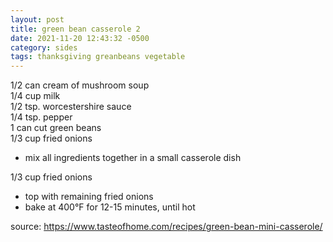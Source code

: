 ```yaml
---
layout: post
title: green bean casserole 2
date: 2021-11-20 12:43:32 -0500
category: sides
tags: thanksgiving greanbeans vegetable
---
```


1/2 can cream of mushroom soup  
1/4 cup milk  
1/2 tsp. worcestershire sauce  
1/4 tsp. pepper  
1 can cut green beans  
1/3 cup fried onions  
* mix all ingredients together in a small casserole dish

1/3 cup fried onions  
* top with remaining fried onions
* bake at 400°F for 12-15 minutes, until hot

source: <https://www.tasteofhome.com/recipes/green-bean-mini-casserole/>
